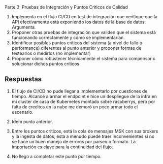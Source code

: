 Parte 3: Pruebas de Integración y Puntos Críticos de Calidad
1. Implementa en el flujo CI/CD en test de integración que verifique que la API efectivamente está exponiendo los datos de la base de datos. Argumenta.
2. Proponer otras pruebas de integración que validen que el sistema está funcionando correctamente y cómo se implementarían.
3. Identificar posibles puntos críticos del sistema (a nivel de fallo o performance) diferentes al punto anterior y proponer formas de testearlos o medirlos (no implementar)
4. Proponer cómo robustecer técnicamente el sistema para compensar o solucionar dichos puntos críticos


## Respuestas

1. El flujo de CI/CD no pude llegar a implementarlo por cuestiones de tiempo. Alcancé a armar el endpoint e hice un despliegue de la infra en mi cluster de casa de Kubernetes montado sobre raspberrys, pero por falta de creditos en la nube me demoró un poco armar todo el escenario.

2. Idem punto anterior.

3. Entre los puntos críticos, está la cola de mensajes MSK con sus brokers y la ingesta de datos, esta a menudo puede traer inconvenientes si no se hace un buen manejo de errores por parseo o formato. La importación es clave para la continuidad del flujo.

4. No llego a completar este punto por tiempo.


